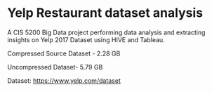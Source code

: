 # Yelp Restaurant dataset analysis
A CIS 5200 Big Data project performing data analysis and extracting insights on Yelp 2017 Dataset using HIVE and Tableau.

Compressed Source Dataset - 2.28 GB

Uncompressed Dataset- 5.79 GB

Dataset: https://www.yelp.com/dataset
